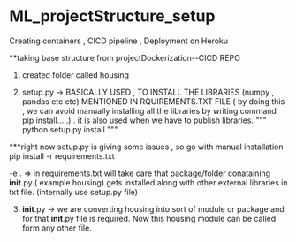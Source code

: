 # ML_projectStructure_setup
Creating containers , CICD pipeline , Deployment on Heroku

**taking base structure from projectDockerization--CICD REPO


1) created folder called housing

2) setup.py -> BASICALLY USED , TO INSTALL THE LIBRARIES (numpy , pandas etc etc) MENTIONED IN RQUIREMENTS.TXT FILE ( by doing this ,  we can avoid manually installing all the libraries by writing command pip install.....) .  it is also used when we have to publish libraries.
"""
python setup.py install
"""

***right now setup.py is giving some issues , so go with manual installation pip install -r requirements.txt

-e . => in requirements.txt will take care that package/folder conataining __init__.py ( example housing) gets installed along with other external libraries in txt file. (internally use setup.py file)


3) __init__.py -> we are converting housing into sort of module or package and for that __init__.py file is required.
Now this housing module can be called form any other file.
